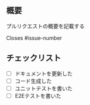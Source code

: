 ## 概要

プルリクエストの概要を記載する

Closes #issue-number

## チェックリスト
- [ ] ドキュメントを更新した
- [ ] コード生成した
- [ ] ユニットテストを書いた
- [ ] E2Eテストを書いた
